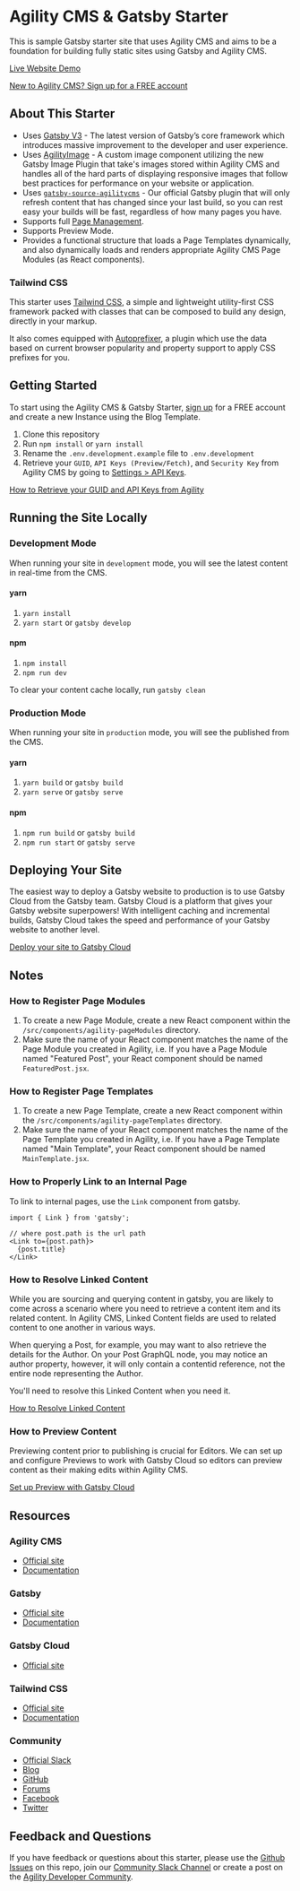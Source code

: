 # Agility CMS & Gatsby Starter

This is sample Gatsby starter site that uses Agility CMS and aims to be a foundation for building fully static sites using Gatsby and Agility CMS.

[Live Website Demo]()

[New to Agility CMS? Sign up for a FREE account](https://agilitycms.com/free)

## About This Starter
- Uses [Gatsby V3](https://www.gatsbyjs.com/blog/gatsby-v3/) - The latest version of Gatsby’s core framework which introduces massive improvement to the developer and user experience.
- Uses [AgilityImage](https://github.com/agility/gatbsy-image-agilitycms) - A custom image component utilizing the new Gatsby Image Plugin that take's images stored within Agility CMS and handles all of the hard parts of displaying responsive images that follow best practices for performance on your website or application.
- Uses [`gatsby-source-agilitycms`](https://github.com/agility/gatsby-source-agilitycms) - Our official Gatsby plugin that will only refresh content that has changed since your last build, so you can rest easy your builds will be fast, regardless of how many pages you have.
- Supports full [Page Management](https://help.agilitycms.com/hc/en-us/articles/360055805831).
- Supports Preview Mode.
- Provides a functional structure that loads a Page Templates dynamically, and also dynamically loads and renders appropriate Agility CMS Page Modules (as React components).

### Tailwind CSS

This starter uses [Tailwind CSS](https://tailwindcss.com/), a simple and lightweight utility-first CSS framework packed with classes that can be composed to build any design, directly in your markup.

It also comes equipped with [Autoprefixer](https://www.npmjs.com/package/autoprefixer), a plugin which use the data based on current browser popularity and property support to apply CSS prefixes for you.

## Getting Started

To start using the Agility CMS & Gatsby Starter, [sign up](https://agilitycms.com/free) for a FREE account and create a new Instance using the Blog Template.

1. Clone this repository
2. Run `npm install` or `yarn install`
3. Rename the `.env.development.example` file to `.env.development`
4. Retrieve your `GUID`, `API Keys (Preview/Fetch)`, and `Security Key` from Agility CMS by going to [Settings > API Keys](https://manager.agilitycms.com/settings/apikeys).

[How to Retrieve your GUID and API Keys from Agility](https://help.agilitycms.com/hc/en-us/articles/360031919212-Retrieving-your-API-Key-s-Guid-and-API-URL-)


## Running the Site Locally

### Development Mode

When running your site in `development` mode, you will see the latest content in real-time from the CMS.

#### yarn

1. `yarn install`
2. `yarn start` or `gatsby develop`

#### npm

1. `npm install`
2. `npm run dev`

To clear your content cache locally, run `gatsby clean`

### Production Mode

When running your site in `production` mode, you will see the published from the CMS.

#### yarn

1. `yarn build` or `gatsby build`
2. `yarn serve` or `gatsby serve`

#### npm

1. `npm run build` or `gatsby build`
2. `npm run start` or `gatsby serve`

## Deploying Your Site

The easiest way to deploy a Gatsby website to production is to use Gatsby Cloud from the Gatsby team. Gatsby Cloud is a platform that gives your Gatsby website superpowers! With intelligent caching and incremental builds, Gatsby Cloud takes the speed and performance of your Gatsby website to another level.

[Deploy your site to Gatsby Cloud](https://help.agilitycms.com/hc/en-us/articles/360050426711)

## Notes

### How to Register Page Modules

1. To create a new Page Module, create a new React component within the `/src/components/agility-pageModules` directory.
2. Make sure the name of your React component matches the name of the Page Module you created in Agility, i.e. If you have a Page Module named "Featured Post", your React component should be named `FeaturedPost.jsx`.

### How to Register Page Templates

1. To create a new Page Template, create a new React component within the `/src/components/agility-pageTemplates` directory.
2. Make sure the name of your React component matches the name of the Page Template you created in Agility, i.e. If you have a Page Template named "Main Template", your React component should be named `MainTemplate.jsx`.

### How to Properly Link to an Internal Page

To link to internal pages, use the `Link` component from gatsby.

```
import { Link } from 'gatsby';

// where post.path is the url path 
<Link to={post.path}>
  {post.title}
</Link>
```

### How to Resolve Linked Content

While you are sourcing and querying content in gatsby, you are likely to come across a scenario where you need to retrieve a content item and its related content. In Agility CMS, Linked Content fields are used to related content to one another in various ways.

When querying a Post, for example, you may want to also retrieve the details for the Author. On your Post GraphQL node, you may notice an author property, however, it will only contain a contentid reference, not the entire node representing the Author.

You'll need to resolve this Linked Content when you need it.

[How to Resolve Linked Content](https://help.agilitycms.com/hc/en-us/articles/360042606992)

### How to Preview Content

Previewing content prior to publishing is crucial for Editors. We can set up and configure Previews to work with Gatsby Cloud so editors can preview content as their making edits within Agility CMS.

[Set up Preview with Gatsby Cloud](https://help.agilitycms.com/hc/en-us/articles/360049998492)

## Resources

### Agility CMS
- [Official site](https://agilitycms.com)
- [Documentation](https://help.agilitycms.com/hc/en-us)

### Gatsby
- [Official site](https://www.gatsbyjs.com/)
- [Documentation](https://www.gatsbyjs.com/docs/)

### Gatsby Cloud
- [Official site](https://www.gatsbyjs.com/cloud/)

### Tailwind CSS
- [Official site](http://tailwindcss.com/)
- [Documentation](http://tailwindcss.com/docs)

### Community
- [Official Slack](https://join.slack.com/t/agilitycommunity/shared_invite/enQtNzI2NDc3MzU4Njc2LWI2OTNjZTI3ZGY1NWRiNTYzNmEyNmI0MGZlZTRkYzI3NmRjNzkxYmI5YTZjNTg2ZTk4NGUzNjg5NzY3OWViZGI)
- [Blog](https://agilitycms.com/resources/posts)
- [GitHub](https://github.com/agility)
- [Forums](https://help.agilitycms.com/hc/en-us/community/topics)
- [Facebook](https://www.facebook.com/AgilityCMS/)
- [Twitter](https://twitter.com/AgilityCMS)

## Feedback and Questions
If you have feedback or questions about this starter, please use the [Github Issues](https://github.com/agility/agilitycms-nextjs-starter/issues) on this repo, join our [Community Slack Channel](https://join.slack.com/t/agilitycommunity/shared_invite/enQtNzI2NDc3MzU4Njc2LWI2OTNjZTI3ZGY1NWRiNTYzNmEyNmI0MGZlZTRkYzI3NmRjNzkxYmI5YTZjNTg2ZTk4NGUzNjg5NzY3OWViZGI) or create a post on the [Agility Developer Community](https://help.agilitycms.com/hc/en-us/community/topics).

